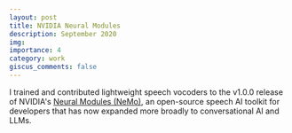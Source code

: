 ```yaml
---
layout: post
title: NVIDIA Neural Modules
description: September 2020
img:
importance: 4
category: work
giscus_comments: false
---
```


I trained and contributed lightweight speech vocoders to the v1.0.0 release of NVIDIA's [Neural Modules (NeMo)](https://github.com/NVIDIA/NeMo), an open-source speech AI toolkit for developers that has now expanded more broadly to conversational AI and LLMs.
